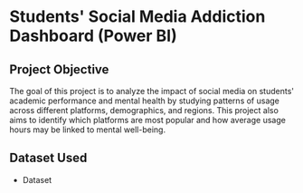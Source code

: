 # Students' Social Media Addiction Dashboard (Power BI)
## Project Objective
The goal of this project is to analyze the impact of social media on students' academic performance and mental health by studying patterns of usage across different platforms, demographics, and regions. This project also aims to identify which platforms are most popular and how average usage hours may be linked to mental well-being.

## Dataset Used
- <a herf="https://github.com/harshadd31/Data-Analysis-Dashboard/blob/main/Students%20Social%20Media%20Addictionn.xlsx">Dataset</a>
